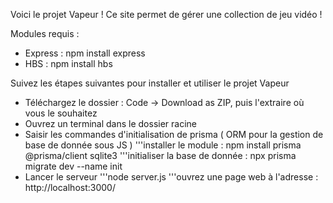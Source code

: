 Voici le projet Vapeur ! Ce site permet de gérer une collection de jeu vidéo !

Modules requis : 
- Express : npm install express
- HBS : npm install hbs

Suivez les étapes suivantes pour installer et utiliser le projet Vapeur

- Téléchargez le dossier : Code -> Download as ZIP, puis l'extraire où vous le souhaitez
- Ouvrez un terminal dans le dossier racine
- Saisir les commandes d'initialisation de prisma ( ORM pour la gestion de base de donnée sous JS )
  '''installer le module : npm install prisma @prisma/client sqlite3
  '''initialiser la base de donnée : npx prisma migrate dev --name init
- Lancer le serveur
  '''node server.js
  '''ouvrez une page web à l'adresse : http://localhost:3000/
